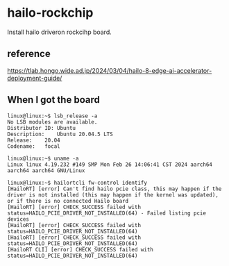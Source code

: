 # hailo-rockchip
Install hailo driveron rockcihp board.

## reference
https://tlab.hongo.wide.ad.jp/2024/03/04/hailo-8-edge-ai-accelerator-deployment-guide/

## When I got the board
```
linux@linux:~$ lsb_release -a
No LSB modules are available.
Distributor ID:	Ubuntu
Description:	Ubuntu 20.04.5 LTS
Release:	20.04
Codename:	focal

linux@linux:~$ uname -a
Linux linux 4.19.232 #149 SMP Mon Feb 26 14:06:41 CST 2024 aarch64 aarch64 aarch64 GNU/Linux

linux@linux:~$ hailortcli fw-control identify
[HailoRT] [error] Can't find hailo pcie class, this may happen if the driver is not installed (this may happen if the kernel was updated), or if there is no connected Hailo board
[HailoRT] [error] CHECK_SUCCESS failed with status=HAILO_PCIE_DRIVER_NOT_INSTALLED(64) - Failed listing pcie devices
[HailoRT] [error] CHECK_SUCCESS failed with status=HAILO_PCIE_DRIVER_NOT_INSTALLED(64)
[HailoRT] [error] CHECK_SUCCESS failed with status=HAILO_PCIE_DRIVER_NOT_INSTALLED(64)
[HailoRT CLI] [error] CHECK_SUCCESS failed with status=HAILO_PCIE_DRIVER_NOT_INSTALLED(64)

```
